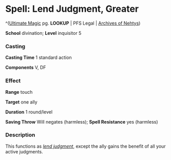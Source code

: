 # Spell: Lend Judgment, Greater

^([Ultimate Magic][ss-greater-lend-judgment] pg. **LOOKUP** | PFS Legal | [Archives of Nehtys][sn-greater-lend-judgment])

**School** divination; **Level** inquisitor 5

### Casting

**Casting Time** 1 standard action  

**Components** V, DF

### Effect

**Range** touch  

**Target** one ally  

**Duration** 1 round/level  

**Saving Throw** Will negates (harmless); **Spell Resistance** yes (harmless)

### Description

This functions as _[lend judgment]_, except the ally gains the benefit of all your active judgments.

[ss-greater-lend-judgment]: http://paizo.com/pathfinderRPG/v57
[sn-greater-lend-judgment]: http://www.archivesofnethys.com/SpellDisplay.aspx?ItemName=Lend%20Judgment%2C%20Greater
[lend judgment]: http://www.archivesofnethys.com/SpellDisplay.aspx?ItemName=lend%20judgment